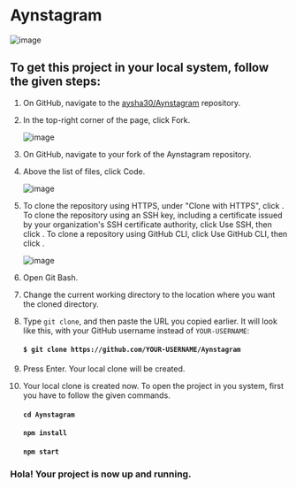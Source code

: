 # Aynstagram

![image](https://user-images.githubusercontent.com/45158487/126010676-47f45946-8f23-4201-8eaf-2627df26bd39.png)

## To get this project in your local system, follow the given steps:

1.  On GitHub, navigate to the [aysha30/Aynstagram](https://github.com/aysha30/Aynstagram) repository.
2.  In the top-right corner of the page, click Fork.

    ![image](https://user-images.githubusercontent.com/45158487/124381718-9d50c280-dce1-11eb-856e-b363ada6df56.png)

3.  On GitHub, navigate to your fork of the Aynstagram repository.
4.  Above the list of files, click  Code.

    ![image](https://user-images.githubusercontent.com/45158487/124381787-f28cd400-dce1-11eb-913d-051d3106eb2d.png)

5.  To clone the repository using HTTPS, under "Clone with HTTPS", click . To clone the repository using an SSH key, including a certificate issued by your organization's SSH certificate authority, click Use SSH, then click . To clone a repository using GitHub CLI, click Use GitHub CLI, then click .

    ![image](https://user-images.githubusercontent.com/45158487/126010987-84f0ac0d-6055-4072-a788-f490cde23b96.png)

6.  Open Git Bash.

7. Change the current working directory to the location where you want the cloned directory.

8. Type `git clone`, and then paste the URL you copied earlier. It will look like this, with your GitHub username instead of `YOUR-USERNAME`:

    #### `$ git clone https://github.com/YOUR-USERNAME/Aynstagram`

9. Press Enter. Your local clone will be created.

10. Your local clone is created now. To open the project in you system, first you have to follow the given commands.

    #### `cd Aynstagram`
    #### `npm install`
    #### `npm start`

### Hola! Your project is now up and running.

